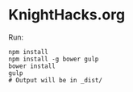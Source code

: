 # KnightHacks.org

Run:
```
npm install
npm install -g bower gulp
bower install
gulp
# Output will be in _dist/
```
